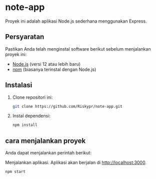 # note-app

Proyek ini adalah aplikasi Node.js sederhana menggunakan Express.

## Persyaratan

Pastikan Anda telah menginstal software berikut sebelum menjalankan proyek ini:

- [Node.js](https://nodejs.org/) (versi 12 atau lebih baru)
- [npm](https://www.npmjs.com/) (biasanya terinstal dengan Node.js)

## Instalasi

1. Clone repositori ini:

   ```sh
   git clone https://github.com/Riskypr/note-app.git
   ```

2. Instal dependensi:

   ```sh
   npm install
   ```

## cara menjalankan proyek

Anda dapat menjalankan perintah berikut:

Menjalankan aplikasi. Aplikasi akan berjalan di [http://localhost:3000](http://localhost:3000).

```sh
npm start
```
